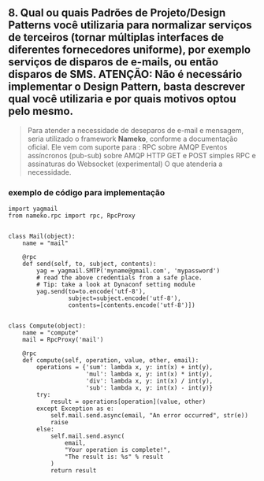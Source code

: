  ## 8.   Qual ou quais Padrões de Projeto/Design Patterns você utilizaria para normalizar serviços de terceiros (tornar múltiplas interfaces de diferentes fornecedores uniforme), por exemplo serviços de disparos de e-mails, ou então disparos de SMS. ATENÇÃO: Não é necessário implementar o Design Pattern, basta descrever qual você utilizaria e por quais motivos optou pelo mesmo.

> Para atender a necessidade de deseparos de e-mail e mensagem, seria utilizado o framework **Nameko**, conforme a documentação oficial. 
> Ele vem com suporte para : 
RPC sobre AMQP
Eventos assíncronos (pub-sub) sobre AMQP
HTTP GET e POST simples
RPC e assinaturas do Websocket (experimental)
O que atenderia a necessidade. 

### exemplo de código para implementação 

```
import yagmail
from nameko.rpc import rpc, RpcProxy


class Mail(object):
    name = "mail"

    @rpc
    def send(self, to, subject, contents):
        yag = yagmail.SMTP('myname@gmail.com', 'mypassword')
        # read the above credentials from a safe place.
        # Tip: take a look at Dynaconf setting module
        yag.send(to=to.encode('utf-8'),
                 subject=subject.encode('utf-8'),
                 contents=[contents.encode('utf-8')])


class Compute(object):
    name = "compute"
    mail = RpcProxy('mail')

    @rpc
    def compute(self, operation, value, other, email):
        operations = {'sum': lambda x, y: int(x) + int(y),
                      'mul': lambda x, y: int(x) * int(y),
                      'div': lambda x, y: int(x) / int(y),
                      'sub': lambda x, y: int(x) - int(y)}
        try:
            result = operations[operation](value, other)
        except Exception as e:
            self.mail.send.async(email, "An error occurred", str(e))
            raise
        else:
            self.mail.send.async(
                email,
                "Your operation is complete!",
                "The result is: %s" % result
            )
            return result

```



